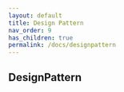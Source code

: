 ```yaml
---
layout: default
title: Design Pattern
nav_order: 9
has_children: true
permalink: /docs/designpattern
---
```


## DesignPattern

